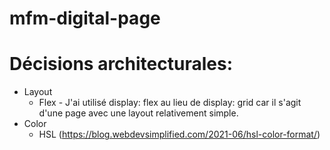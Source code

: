 # mfm-digital-page

# Décisions architecturales:

- Layout
  - Flex - J'ai utilisé display: flex au lieu de display: grid car il s'agit d'une page avec une layout relativement simple.
- Color
  - HSL (https://blog.webdevsimplified.com/2021-06/hsl-color-format/)
